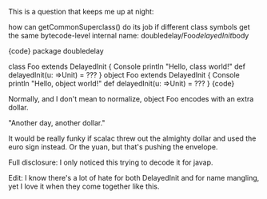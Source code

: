 This is a question that keeps me up at night:

how can getCommonSuperclass() do its job if different class symbols get the same bytecode-level internal name: doubledelay/Foo$delayedInit$body

{code}
package doubledelay

class Foo extends DelayedInit {
  Console println "Hello, class world!"
  def delayedInit(u: =>Unit) = ???
}
object Foo extends DelayedInit {
  Console println "Hello, object world!"
  def delayedInit(u: =>Unit) = ???
}
{code}

Normally, and I don't mean to normalize, object Foo encodes with an extra dollar.

"Another day, another dollar."

It would be really funky if scalac threw out the almighty dollar and used the euro sign instead.  Or the yuan, but that's pushing the envelope.

Full disclosure: I only noticed this trying to decode it for javap.

Edit: I know there's a lot of hate for both DelayedInit and for name mangling, yet I love it when they come together like this.



